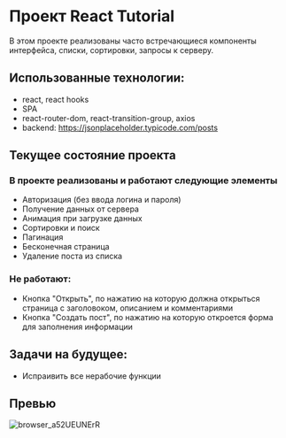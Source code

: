# Проект React Tutorial 

В этом проекте реализованы часто встречающиеся компоненты интерфейса, списки, сортировки, запросы к серверу.

## Использованные технологии:
  - react, react hooks
  - SPA
  - react-router-dom, react-transition-group, axios
  - backend: https://jsonplaceholder.typicode.com/posts

## Текущее состояние проекта
### В проекте реализованы и работают следующие элементы
  - Авторизация (без ввода логина и пароля)
  - Получение данных от сервера
  - Анимация при загрузке данных
  - Сортировки и поиск
  - Пагинация
  - Бесконечная страница
  - Удаление поста из списка

### Не работают:
  - Кнопка "Открыть", по нажатию на которую должна открыться страница с заголовоком, описанием и комментариями
  - Кнопка "Создать пост", по нажатию на которую откроется форма для заполнения информации

## Задачи на будущее:
  - Испраивить все нерабочие функции

## Превью 

![browser_a52UEUNErR](https://user-images.githubusercontent.com/47809649/152478202-832c5e71-1bb3-4e85-8868-a270ecf7df54.png)
